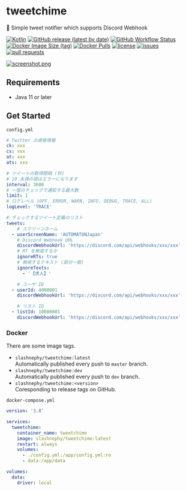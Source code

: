 # tweetchime

🔔 Simple tweet notifier which supports Discord Webhook

[![Kotlin](https://img.shields.io/badge/Kotlin-1.4.30-blue)](https://kotlinlang.org)
[![GitHub release (latest by date)](https://img.shields.io/github/v/release/SlashNephy/tweetchime)](https://github.com/SlashNephy/tweetchime/releases)
[![GitHub Workflow Status](https://img.shields.io/github/workflow/status/SlashNephy/tweetchime/Docker)](https://hub.docker.com/r/slashnephy/tweetchime)
[![Docker Image Size (tag)](https://img.shields.io/docker/image-size/slashnephy/tweetchime/latest)](https://hub.docker.com/r/slashnephy/tweetchime)
[![Docker Pulls](https://img.shields.io/docker/pulls/slashnephy/tweetchime)](https://hub.docker.com/r/slashnephy/tweetchime)
[![license](https://img.shields.io/github/license/SlashNephy/tweetchime)](https://github.com/SlashNephy/tweetchime/blob/master/LICENSE)
[![issues](https://img.shields.io/github/issues/SlashNephy/tweetchime)](https://github.com/SlashNephy/tweetchime/issues)
[![pull requests](https://img.shields.io/github/issues-pr/SlashNephy/tweetchime)](https://github.com/SlashNephy/tweetchime/pulls)

[![screenshot.png](https://i.imgur.com/S7zK0Kl.png)](https://github.com/SlashNephy/tweetchime)

## Requirements

- Java 11 or later

## Get Started

`config.yml`

```yaml
# Twitter の資格情報
ck: xxx
cs: xxx
at: xxx
ats: xxx

# ツイートの取得間隔 (秒)
# 10 未満の値はエラーになります
interval: 3600
# 一度のチェックで通知する最大数
limit: 1
# ログレベル (OFF, ERROR, WARN, INFO, DEBUG, TRACE, ALL)
logLevel: 'TRACE'

# チェックするツイート定義のリスト
tweets:
    # スクリーンネーム
  - userScreenName: 'AUTOMATONJapan'
    # Discord Webhook URL
    discordWebhookUrl: 'https://discord.com/api/webhooks/xxx/xxx'
    # RT を無視するか
    ignoreRTs: true
    # 無視するテキスト (部分一致)
    ignoreTexts:
      - '【求人】'

    # ユーザ ID
  - userId: 4000001
    discordWebhookUrl: 'https://discord.com/api/webhooks/xxx/xxx'

    # リスト ID
  - listId: 10000001
    discordWebhookUrl: 'https://discord.com/api/webhooks/xxx/xxx'
```

### Docker

There are some image tags.

- `slashnephy/tweetchime:latest`  
  Automatically published every push to `master` branch.
- `slashnephy/tweetchime:dev`  
  Automatically published every push to `dev` branch.
- `slashnephy/tweetchime:<version>`  
  Coresponding to release tags on GitHub.

`docker-compose.yml`

```yaml
version: '3.8'

services:
  tweetchime:
    container_name: tweetchime
    image: slashnephy/tweetchime:latest
    restart: always
    volumes:
      - ./config.yml:/app/config.yml:ro
      - data:/app/data

volumes:
  data:
    driver: local
```
